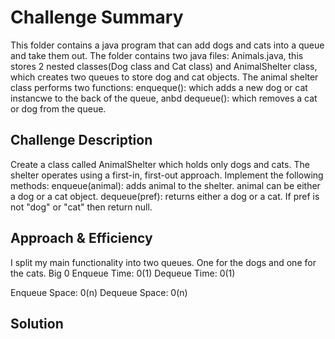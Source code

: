 # Challenge Summary
<!-- Short summary or background information -->
This folder contains a java program that can add dogs and cats into a queue and take them out. The folder contains two java files: Animals.java, this stores 2 nested classes(Dog class and Cat class)
and AnimalShelter class, which creates two queues to store dog and cat objects. The animal shelter class performs two functions: enqueque(): which adds a new dog or cat instancwe to the back of the queue, anbd dequeue(): which removes a cat or dog from the queue.

## Challenge Description
<!-- Description of the challenge -->
Create a class called AnimalShelter which holds only dogs and cats. The shelter operates using a first-in, first-out approach.
Implement the following methods:
enqueue(animal): adds animal to the shelter. animal can be either a dog or a cat object.
dequeue(pref): returns either a dog or a cat. If pref is not "dog" or "cat" then return null.

## Approach & Efficiency
<!-- What approach did you take? Why? What is the Big O space/time for this approach? -->
I split my main functionality into two queues. One for the dogs and one for the cats. 
Big 0
Enqueue Time: 0(1)
Dequeue Time: 0(1)

Enqueue Space: 0(n)
Dequeue Space: 0(n)

## Solution
<!-- Embedded whiteboard image -->


